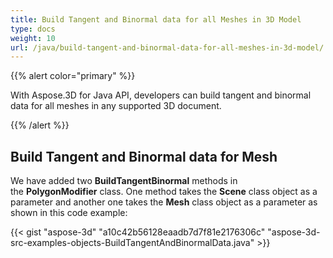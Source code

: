 ```yaml
---
title: Build Tangent and Binormal data for all Meshes in 3D Model
type: docs
weight: 10
url: /java/build-tangent-and-binormal-data-for-all-meshes-in-3d-model/
---
```


{{% alert color="primary" %}} 

With Aspose.3D for Java API, developers can build tangent and binormal data for all meshes in any supported 3D document.

{{% /alert %}} 
## **Build Tangent and Binormal data for Mesh**
We have added two **BuildTangentBinormal** methods in the **PolygonModifier** class. One method takes the **Scene** class object as a parameter and another one takes the **Mesh** class object as a parameter as shown in this code example:

{{< gist "aspose-3d" "a10c42b56128eaadb7d7f81e2176306c" "aspose-3d-src-examples-objects-BuildTangentAndBinormalData.java" >}}
